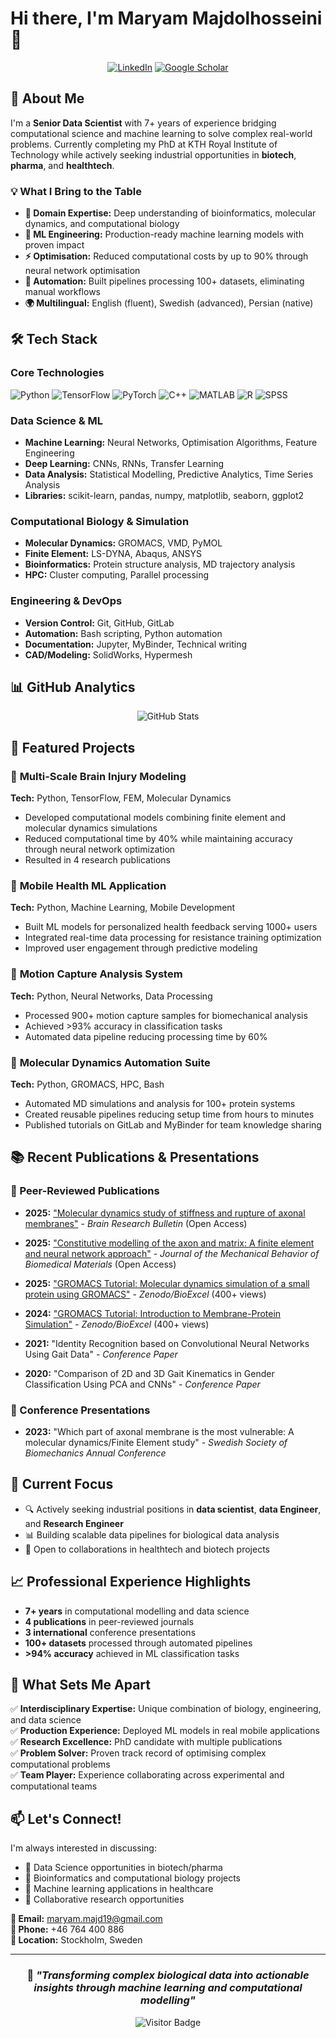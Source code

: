 # Hi there, I'm Maryam Majdolhosseini 👋

<div align="center">
  
  [![LinkedIn](https://img.shields.io/badge/LinkedIn-0077B5?style=for-the-badge&logo=linkedin&logoColor=white)](https://www.linkedin.com/in/maryam-majdolhosseini)
  [![Google Scholar](https://img.shields.io/badge/Google%20Scholar-4285F4?style=for-the-badge&logo=google-scholar&logoColor=white)](https://scholar.google.com/citations?user=ZGQEG3UAAAAJ&hl=en)
  
</div>

## 🚀 About Me

I'm a **Senior Data Scientist** with 7+ years of experience bridging computational science and machine learning to solve complex real-world problems. Currently completing my PhD at KTH Royal Institute of Technology while actively seeking industrial opportunities in **biotech**, **pharma**, and **healthtech**.

### 💡 What I Bring to the Table
- **🧬 Domain Expertise:** Deep understanding of bioinformatics, molecular dynamics, and computational biology
- **🤖 ML Engineering:** Production-ready machine learning models with proven impact
- **⚡ Optimisation:** Reduced computational costs by up to 90% through neural network optimisation
- **🔄 Automation:** Built pipelines processing 100+ datasets, eliminating manual workflows
- **🌍 Multilingual:** English (fluent), Swedish (advanced), Persian (native)

## 🛠️ Tech Stack

### **Core Technologies**
![Python](https://img.shields.io/badge/Python-3776AB?style=for-the-badge&logo=python&logoColor=white)
![TensorFlow](https://img.shields.io/badge/TensorFlow-FF6F00?style=for-the-badge&logo=tensorflow&logoColor=white)
![PyTorch](https://img.shields.io/badge/PyTorch-EE4C2C?style=for-the-badge&logo=pytorch&logoColor=white)
![C++](https://img.shields.io/badge/C++-00599C?style=for-the-badge&logo=cplusplus&logoColor=white)
![MATLAB](https://img.shields.io/badge/MATLAB-0076A8?style=for-the-badge&logo=mathworks&logoColor=white)
![R](https://img.shields.io/badge/R-0076A8?style=for-the-badge&logo=R&logoColor=white)
![SPSS](https://img.shields.io/badge/SPSS-0076A8?style=for-the-badge&logo=SPSS&logoColor=white)

### **Data Science & ML**
- **Machine Learning:** Neural Networks, Optimisation Algorithms, Feature Engineering
- **Deep Learning:** CNNs, RNNs, Transfer Learning
- **Data Analysis:** Statistical Modelling, Predictive Analytics, Time Series Analysis
- **Libraries:** scikit-learn, pandas, numpy, matplotlib, seaborn, ggplot2

### **Computational Biology & Simulation**
- **Molecular Dynamics:** GROMACS, VMD, PyMOL
- **Finite Element:** LS-DYNA, Abaqus, ANSYS
- **Bioinformatics:** Protein structure analysis, MD trajectory analysis
- **HPC:** Cluster computing, Parallel processing

### **Engineering & DevOps**
- **Version Control:** Git, GitHub, GitLab
- **Automation:** Bash scripting, Python automation
- **Documentation:** Jupyter, MyBinder, Technical writing
- **CAD/Modeling:** SolidWorks, Hypermesh

## 📊 GitHub Analytics

<div align="center">
  <img src="https://github-readme-stats.vercel.app/api?username=maryammajd&show_icons=true&theme=radical" alt="GitHub Stats" />
</div>

## 🔬 Featured Projects

### 🧠 **Multi-Scale Brain Injury Modeling**
**Tech:** Python, TensorFlow, FEM, Molecular Dynamics  
- Developed computational models combining finite element and molecular dynamics simulations
- Reduced computational time by 40% while maintaining accuracy through neural network optimization
- Resulted in 4 research publications

### 📱 **Mobile Health ML Application**
**Tech:** Python, Machine Learning, Mobile Development  
- Built ML models for personalized health feedback serving 1000+ users
- Integrated real-time data processing for resistance training optimization
- Improved user engagement through predictive modeling

### 🤖 **Motion Capture Analysis System**
**Tech:** Python, Neural Networks, Data Processing  
- Processed 900+ motion capture samples for biomechanical analysis
- Achieved >93% accuracy in classification tasks
- Automated data pipeline reducing processing time by 60%

### 🔬 **Molecular Dynamics Automation Suite**
**Tech:** Python, GROMACS, HPC, Bash  
- Automated MD simulations and analysis for 100+ protein systems
- Created reusable pipelines reducing setup time from hours to minutes
- Published tutorials on GitLab and MyBinder for team knowledge sharing

## 📚 Recent Publications & Presentations

### 📖 Peer-Reviewed Publications
- **2025:** ["Molecular dynamics study of stiffness and rupture of axonal membranes"](https://doi.org/10.1016/j.brainresbull.2025.111266) - *Brain Research Bulletin* (Open Access)
- **2025:** ["Constitutive modelling of the axon and matrix: A finite element and neural network approach"](https://doi.org/10.1016/j.jmbbm.2025.107082) - *Journal of the Mechanical Behavior of Biomedical Materials* (Open Access)

- **2025:** ["GROMACS Tutorial: Molecular dynamics simulation of a small protein using GROMACS"](https://zenodo.org/records/14803238) - *Zenodo/BioExcel* (400+ views)
- **2024:** ["GROMACS Tutorial: Introduction to Membrane-Protein Simulation"](https://zenodo.org/records/10952993) - *Zenodo/BioExcel* (400+ views)
- **2021:** "Identity Recognition based on Convolutional Neural Networks Using Gait Data" - *Conference Paper*
- **2020:** "Comparison of 2D and 3D Gait Kinematics in Gender Classification Using PCA and CNNs" - *Conference Paper*

### 🎤 Conference Presentations
- **2023:** "Which part of axonal membrane is the most vulnerable: A molecular dynamics/Finite Element study" - *Swedish Society of Biomechanics Annual Conference*

## 🎯 Current Focus

- 🔍 Actively seeking industrial positions in **data scientist**, **data Engineer**, and **Research Engineer**
- 📊 Building scalable data pipelines for biological data analysis
- 🤝 Open to collaborations in healthtech and biotech projects

## 📈 Professional Experience Highlights

- **7+ years** in computational modelling and data science
- **4 publications** in peer-reviewed journals
- **3 international** conference presentations
- **100+ datasets** processed through automated pipelines
- **>94% accuracy** achieved in ML classification tasks

## 🌟 What Sets Me Apart

✅ **Interdisciplinary Expertise:** Unique combination of biology, engineering, and data science  
✅ **Production Experience:** Deployed ML models in real mobile applications  
✅ **Research Excellence:** PhD candidate with multiple publications  
✅ **Problem Solver:** Proven track record of optimising complex computational problems  
✅ **Team Player:** Experience collaborating across experimental and computational teams  

## 📫 Let's Connect!

I'm always interested in discussing:
- 💼 Data Science opportunities in biotech/pharma
- 🧬 Bioinformatics and computational biology projects
- 🤖 Machine learning applications in healthcare
- 🔬 Collaborative research opportunities

**📧 Email:** maryam.majd19@gmail.com  
**📱 Phone:** +46 764 400 886  
**📍 Location:** Stockholm, Sweden  

---

<div align="center">
  
  ### 💬 *"Transforming complex biological data into actionable insights through machine learning and computational modelling"*
  
  ![Visitor Badge](https://visitor-badge.laobi.icu/badge?page_id=maryammajd.maryammajd)
  
</div>
